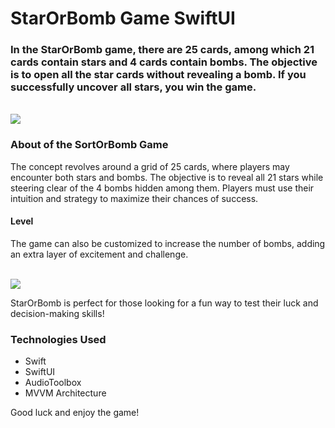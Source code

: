 <h1 align="left">StarOrBomb Game SwiftUI</h1>
<h3 align="left">In the StarOrBomb game, there are 25 cards, among which 21 cards contain stars and 4 cards contain bombs. The objective is to open all the star cards without revealing a bomb. If you successfully uncover all stars, you win the game.</h3>
<br>
<img src="https://github.com/user-attachments/assets/c344997e-13b2-461c-a69b-133ab2329b0b" height="full"/>
<br>
<h3>About of the SortOrBomb Game</h3>
<p>The concept revolves around a grid of 25 cards, where players may encounter both stars and bombs. The objective is to reveal all 21 stars while steering clear of the 4 bombs hidden among them. Players must use their intuition and strategy to maximize their chances of success. </p>
<h4>Level</h4>
<p>The game can also be customized to increase the number of bombs, adding an extra layer of excitement and challenge.</p>
<br>
<img src="https://github.com/user-attachments/assets/9aece538-5a16-45b5-ab74-a4f84e088db5" height="full"/>
<br>
<p> StarOrBomb is perfect for those looking for a fun way to test their luck and decision-making skills!</p>
<h3>Technologies Used</h3>
<ul>
  <li>Swift</li>
  <li>SwiftUI</li>
  <li>AudioToolbox</li>
  <li>MVVM Architecture</li>
</ul>
<p>Good luck and enjoy the game!</p>
